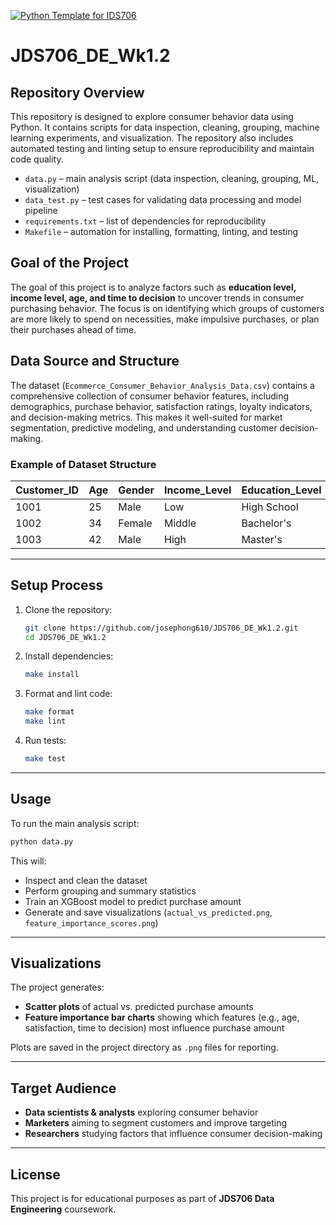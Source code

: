 [![Python Template for IDS706](https://github.com/josephong610/JDS706_DE_Wk1.2/actions/workflows/main.yml/badge.svg)](https://github.com/josephong610/JDS706_DE_Wk1.2/actions/workflows/main.yml)

# JDS706_DE_Wk1.2

## Repository Overview
This repository is designed to explore consumer behavior data using Python. It contains scripts for data inspection, cleaning, grouping, machine learning experiments, and visualization. The repository also includes automated testing and linting setup to ensure reproducibility and maintain code quality.

- `data.py` – main analysis script (data inspection, cleaning, grouping, ML, visualization)  
- `data_test.py` – test cases for validating data processing and model pipeline  
- `requirements.txt` – list of dependencies for reproducibility  
- `Makefile` – automation for installing, formatting, linting, and testing  

## Goal of the Project
The goal of this project is to analyze factors such as **education level, income level, age, and time to decision** to uncover trends in consumer purchasing behavior. The focus is on identifying which groups of customers are more likely to spend on necessities, make impulsive purchases, or plan their purchases ahead of time.

## Data Source and Structure
The dataset (`Ecommerce_Consumer_Behavior_Analysis_Data.csv`) contains a comprehensive collection of consumer behavior features, including demographics, purchase behavior, satisfaction ratings, loyalty indicators, and decision-making metrics. This makes it well-suited for market segmentation, predictive modeling, and understanding customer decision-making.

### Example of Dataset Structure

| Customer_ID | Age | Gender | Income_Level | Education_Level | Purchase_Amount | Purchase_Intent | Time_to_Decision | Customer_Satisfaction |
|-------------|-----|--------|--------------|----------------|-----------------|-----------------|------------------|-----------------------|
| 1001        | 25  | Male   | Low          | High School    | 120.50          | Impulsive       | 2                | 8                     |
| 1002        | 34  | Female | Middle       | Bachelor's     | 340.00          | Planned         | 5                | 9                     |
| 1003        | 42  | Male   | High         | Master's       | 580.75          | Needs-based     | 7                | 7                     |

---

## Setup Process

1. Clone the repository:
   ```bash
   git clone https://github.com/josephong610/JDS706_DE_Wk1.2.git
   cd JDS706_DE_Wk1.2
   ```

2. Install dependencies:
   ```bash
   make install
   ```

3. Format and lint code:
   ```bash
   make format
   make lint
   ```

4. Run tests:
   ```bash
   make test
   ```

---

## Usage

To run the main analysis script:

```bash
python data.py
```

This will:
- Inspect and clean the dataset  
- Perform grouping and summary statistics  
- Train an XGBoost model to predict purchase amount  
- Generate and save visualizations (`actual_vs_predicted.png`, `feature_importance_scores.png`)  

---

## Visualizations
The project generates:
- **Scatter plots** of actual vs. predicted purchase amounts  
- **Feature importance bar charts** showing which features (e.g., age, satisfaction, time to decision) most influence purchase amount  

Plots are saved in the project directory as `.png` files for reporting.

---

## Target Audience
- **Data scientists & analysts** exploring consumer behavior  
- **Marketers** aiming to segment customers and improve targeting  
- **Researchers** studying factors that influence consumer decision-making  

---

## License
This project is for educational purposes as part of **JDS706 Data Engineering** coursework.
